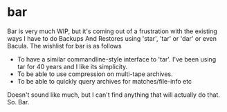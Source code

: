 # bar

Bar is very much WIP, but it's coming out of a frustration with the existing ways I have to do Backups And Restores using 'star', 'tar' or 'dar' or even Bacula. The wishlist for bar is as follows

- To have a similar commandline-style interface to 'tar'. I've been using tar for 40 years and I like its simplicity.
- To be able to use compression on multi-tape archives. 
- To be able to quickly query archives for matches/file-info etc

Doesn't sound like much, but I can't find anything that will actually do that. So. Bar.


